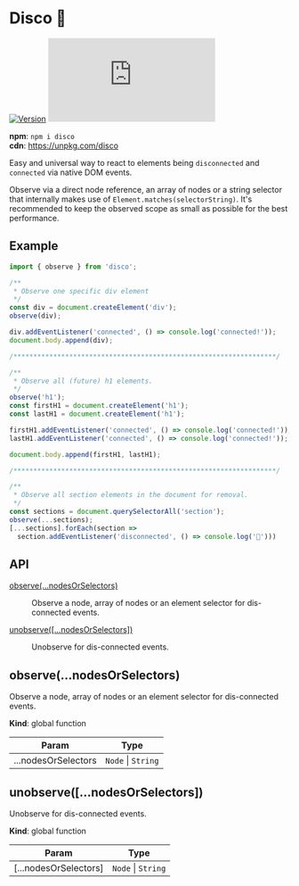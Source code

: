 # Disco 🕺

[![Version](https://img.shields.io/npm/v/disco.svg?color=success&style=flat-square)](https://www.npmjs.com/package/disco)
![Badge size](https://img.badgesize.io/https://unpkg.com/disco/dist/disco.min.js?v=1&compression=gzip&label=gzip&style=flat-square&v=1)


**npm**: `npm i disco`  
**cdn**: https://unpkg.com/disco  

Easy and universal way to react to elements being `disconnected` and `connected` via native DOM events.

Observe via a direct node reference, an array of nodes or a string selector that internally makes use of `Element.matches(selectorString)`. It's recommended to keep the observed scope as small as possible for the best performance. 


## Example

```js
import { observe } from 'disco';

/**
 * Observe one specific div element
 */
const div = document.createElement('div');
observe(div);

div.addEventListener('connected', () => console.log('connected!'));
document.body.append(div);

/******************************************************************/

/**
 * Observe all (future) h1 elements.
 */
observe('h1');
const firstH1 = document.createElement('h1');
const lastH1 = document.createElement('h1');

firstH1.addEventListener('connected', () => console.log('connected!'));
lastH1.addEventListener('connected', () => console.log('connected!'));

document.body.append(firstH1, lastH1);

/******************************************************************/

/**
 * Observe all section elements in the document for removal.
 */
const sections = document.querySelectorAll('section');
observe(...sections);
[...sections].forEach(section =>
  section.addEventListener('disconnected', () => console.log('🕺')))
```

## API

<dl>
<dt><a href="#observe">observe(...nodesOrSelectors)</a></dt>
<dd><p>Observe a node, array of nodes or an element selector for dis-connected events.</p>
</dd>
<dt><a href="#unobserve">unobserve([...nodesOrSelectors])</a></dt>
<dd><p>Unobserve for dis-connected events.</p>
</dd>
</dl>

<a name="observe"></a>

## observe(...nodesOrSelectors)
Observe a node, array of nodes or an element selector for dis-connected events.

**Kind**: global function

| Param | Type |
| --- | --- |
| ...nodesOrSelectors | <code>Node</code> \| <code>String</code> |

<a name="unobserve"></a>

## unobserve([...nodesOrSelectors])
Unobserve for dis-connected events.

**Kind**: global function

| Param | Type |
| --- | --- |
| [...nodesOrSelectors] | <code>Node</code> \| <code>String</code> |
